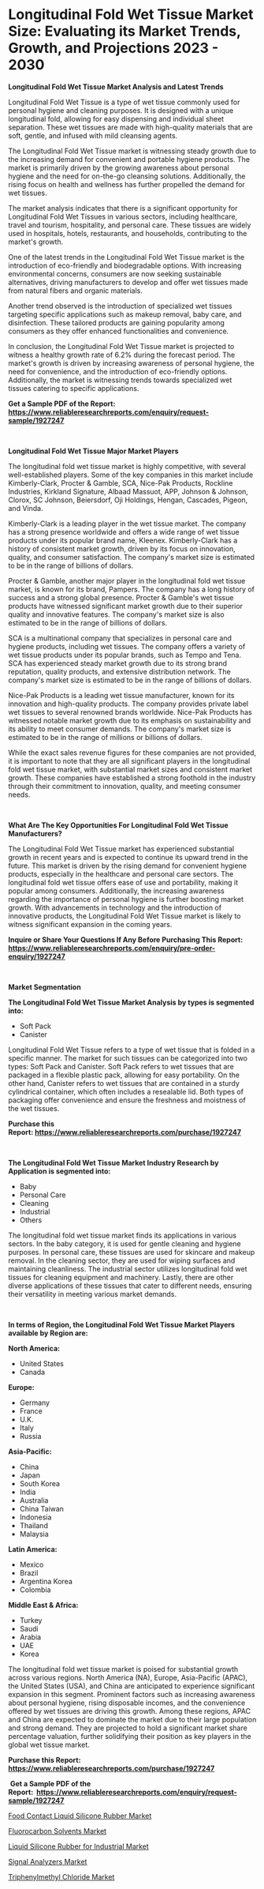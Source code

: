 <p><h1>Longitudinal Fold Wet Tissue Market Size: Evaluating its Market Trends, Growth, and Projections 2023 - 2030</h1></p><p><strong>Longitudinal Fold Wet Tissue Market Analysis and Latest Trends</strong></p>
<p><p>Longitudinal Fold Wet Tissue is a type of wet tissue commonly used for personal hygiene and cleaning purposes. It is designed with a unique longitudinal fold, allowing for easy dispensing and individual sheet separation. These wet tissues are made with high-quality materials that are soft, gentle, and infused with mild cleansing agents.</p><p>The Longitudinal Fold Wet Tissue market is witnessing steady growth due to the increasing demand for convenient and portable hygiene products. The market is primarily driven by the growing awareness about personal hygiene and the need for on-the-go cleansing solutions. Additionally, the rising focus on health and wellness has further propelled the demand for wet tissues.</p><p>The market analysis indicates that there is a significant opportunity for Longitudinal Fold Wet Tissues in various sectors, including healthcare, travel and tourism, hospitality, and personal care. These tissues are widely used in hospitals, hotels, restaurants, and households, contributing to the market's growth.</p><p>One of the latest trends in the Longitudinal Fold Wet Tissue market is the introduction of eco-friendly and biodegradable options. With increasing environmental concerns, consumers are now seeking sustainable alternatives, driving manufacturers to develop and offer wet tissues made from natural fibers and organic materials.</p><p>Another trend observed is the introduction of specialized wet tissues targeting specific applications such as makeup removal, baby care, and disinfection. These tailored products are gaining popularity among consumers as they offer enhanced functionalities and convenience.</p><p>In conclusion, the Longitudinal Fold Wet Tissue market is projected to witness a healthy growth rate of 6.2% during the forecast period. The market's growth is driven by increasing awareness of personal hygiene, the need for convenience, and the introduction of eco-friendly options. Additionally, the market is witnessing trends towards specialized wet tissues catering to specific applications.</p></p>
<p><strong>Get a Sample PDF of the Report:&nbsp; <a href="https://www.reliableresearchreports.com/enquiry/request-sample/1927247">https://www.reliableresearchreports.com/enquiry/request-sample/1927247</a></strong></p>
<p>&nbsp;</p>
<p><strong>Longitudinal Fold Wet Tissue Major Market Players</strong></p>
<p><p>The longitudinal fold wet tissue market is highly competitive, with several well-established players. Some of the key companies in this market include Kimberly-Clark, Procter & Gamble, SCA, Nice-Pak Products, Rockline Industries, Kirkland Signature, Albaad Massuot, APP, Johnson & Johnson, Clorox, SC Johnson, Beiersdorf, Oji Holdings, Hengan, Cascades, Pigeon, and Vinda.</p><p>Kimberly-Clark is a leading player in the wet tissue market. The company has a strong presence worldwide and offers a wide range of wet tissue products under its popular brand name, Kleenex. Kimberly-Clark has a history of consistent market growth, driven by its focus on innovation, quality, and consumer satisfaction. The company's market size is estimated to be in the range of billions of dollars.</p><p>Procter & Gamble, another major player in the longitudinal fold wet tissue market, is known for its brand, Pampers. The company has a long history of success and a strong global presence. Procter & Gamble's wet tissue products have witnessed significant market growth due to their superior quality and innovative features. The company's market size is also estimated to be in the range of billions of dollars.</p><p>SCA is a multinational company that specializes in personal care and hygiene products, including wet tissues. The company offers a variety of wet tissue products under its popular brands, such as Tempo and Tena. SCA has experienced steady market growth due to its strong brand reputation, quality products, and extensive distribution network. The company's market size is estimated to be in the range of billions of dollars.</p><p>Nice-Pak Products is a leading wet tissue manufacturer, known for its innovation and high-quality products. The company provides private label wet tissues to several renowned brands worldwide. Nice-Pak Products has witnessed notable market growth due to its emphasis on sustainability and its ability to meet consumer demands. The company's market size is estimated to be in the range of millions or billions of dollars.</p><p>While the exact sales revenue figures for these companies are not provided, it is important to note that they are all significant players in the longitudinal fold wet tissue market, with substantial market sizes and consistent market growth. These companies have established a strong foothold in the industry through their commitment to innovation, quality, and meeting consumer needs.</p></p>
<p>&nbsp;</p>
<p><strong>What Are The Key Opportunities For Longitudinal Fold Wet Tissue Manufacturers?</strong></p>
<p><p>The Longitudinal Fold Wet Tissue market has experienced substantial growth in recent years and is expected to continue its upward trend in the future. This market is driven by the rising demand for convenient hygiene products, especially in the healthcare and personal care sectors. The longitudinal fold wet tissue offers ease of use and portability, making it popular among consumers. Additionally, the increasing awareness regarding the importance of personal hygiene is further boosting market growth. With advancements in technology and the introduction of innovative products, the Longitudinal Fold Wet Tissue market is likely to witness significant expansion in the coming years.</p></p>
<p><strong>Inquire or Share Your Questions If Any Before Purchasing This Report: <a href="https://www.reliableresearchreports.com/enquiry/pre-order-enquiry/1927247">https://www.reliableresearchreports.com/enquiry/pre-order-enquiry/1927247</a></strong></p>
<p>&nbsp;</p>
<p><strong>Market Segmentation</strong></p>
<p><strong>The Longitudinal Fold Wet Tissue Market Analysis by types is segmented into:</strong></p>
<p><ul><li>Soft Pack</li><li>Canister</li></ul></p>
<p><p>Longitudinal Fold Wet Tissue refers to a type of wet tissue that is folded in a specific manner. The market for such tissues can be categorized into two types: Soft Pack and Canister. Soft Pack refers to wet tissues that are packaged in a flexible plastic pack, allowing for easy portability. On the other hand, Canister refers to wet tissues that are contained in a sturdy cylindrical container, which often includes a resealable lid. Both types of packaging offer convenience and ensure the freshness and moistness of the wet tissues.</p></p>
<p><strong>Purchase this Report:&nbsp;<a href="https://www.reliableresearchreports.com/purchase/1927247">https://www.reliableresearchreports.com/purchase/1927247</a></strong></p>
<p>&nbsp;</p>
<p><strong>The Longitudinal Fold Wet Tissue Market Industry Research by Application is segmented into:</strong></p>
<p><ul><li>Baby</li><li>Personal Care</li><li>Cleaning</li><li>Industrial</li><li>Others</li></ul></p>
<p><p>The longitudinal fold wet tissue market finds its applications in various sectors. In the baby category, it is used for gentle cleaning and hygiene purposes. In personal care, these tissues are used for skincare and makeup removal. In the cleaning sector, they are used for wiping surfaces and maintaining cleanliness. The industrial sector utilizes longitudinal fold wet tissues for cleaning equipment and machinery. Lastly, there are other diverse applications of these tissues that cater to different needs, ensuring their versatility in meeting various market demands.</p></p>
<p>&nbsp;</p>
<p><strong>In terms of Region, the Longitudinal Fold Wet Tissue Market Players available by Region are:</strong></p>
<p>
    <p> <strong> North America: </strong>
        <ul>
            <li>United States</li>
            <li>Canada</li>
        </ul>
        </p> 
    <p> <strong> Europe: </strong>
        <ul>
            <li>Germany</li>
            <li>France</li>
            <li>U.K.</li>
            <li>Italy</li>
            <li>Russia</li>
        </ul>
        </p> 
    <p> <strong> Asia-Pacific: </strong>
        <ul>
            <li>China</li>
            <li>Japan</li>
            <li>South Korea</li>
            <li>India</li>
            <li>Australia</li>
            <li>China Taiwan</li>
            <li>Indonesia</li>
            <li>Thailand</li>
            <li>Malaysia</li>
        </ul>
        </p> 
    <p> <strong> Latin America: </strong>
        <ul>
            <li>Mexico</li>
            <li>Brazil</li>
            <li>Argentina Korea</li>
            <li>Colombia</li>
        </ul>
        </p> 
    <p> <strong> Middle East & Africa: </strong>
        <ul>
            <li>Turkey</li>
            <li>Saudi</li>
            <li>Arabia</li>
            <li>UAE</li>
            <li>Korea</li>
        </ul>
    </p>
    </p>
<p><p>The longitudinal fold wet tissue market is poised for substantial growth across various regions. North America (NA), Europe, Asia-Pacific (APAC), the United States (USA), and China are anticipated to experience significant expansion in this segment. Prominent factors such as increasing awareness about personal hygiene, rising disposable incomes, and the convenience offered by wet tissues are driving this growth. Among these regions, APAC and China are expected to dominate the market due to their large population and strong demand. They are projected to hold a significant market share percentage valuation, further solidifying their position as key players in the global wet tissue market.</p></p>
<p><strong>Purchase this Report: <a href="https://www.reliableresearchreports.com/purchase/1927247">https://www.reliableresearchreports.com/purchase/1927247</a></strong></p>
<p>&nbsp;<strong>Get a Sample PDF of the Report:&nbsp;&nbsp;<a href="https://www.reliableresearchreports.com/enquiry/request-sample/1927247">https://www.reliableresearchreports.com/enquiry/request-sample/1927247</a></strong></p>
<p><strong></strong></p>
<p><p><a href="https://www.linkedin.com/pulse/food-contact-liquid-silicone-rubber-market-share-amp-new-trends-90tse/">Food Contact Liquid Silicone Rubber Market</a></p><p><a href="https://medium.com/@royalhoeger626/fluorocarbon-solvents-market-size-reveals-the-best-marketing-channels-in-global-industry-5f3ac6118469">Fluorocarbon Solvents Market</a></p><p><a href="https://www.linkedin.com/pulse/liquid-silicone-rubber-industrial-market-research-report-provides-fprye/">Liquid Silicone Rubber for Industrial Market</a></p><p><a href="https://github.com/CliffMedina6/Market-Research-Report-List-1/blob/main/signal-analyzers-market.md">Signal Analyzers Market</a></p><p><a href="https://medium.com/@jerrodhilll68/triphenylmethyl-chloride-market-trends-forecast-and-competitive-analysis-to-2030-8213220e009d">Triphenylmethyl Chloride Market</a></p></p>